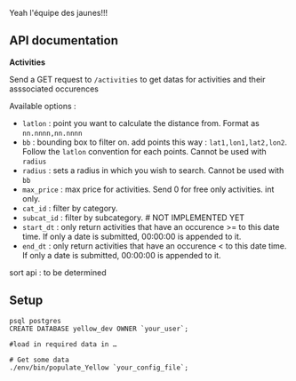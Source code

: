 Yeah l'équipe des jaunes!!!

## API documentation

**Activities**

Send a GET request to `/activities` to get datas for activities and
their asssociated occurences

Available options :

* `latlon` : point you want to calculate the distance from. Format as `nn.nnnn,nn.nnnn`
* `bb` : bounding box to filter on. add points this way : `lat1,lon1,lat2,lon2`.
Follow the `latlon` convention for each points. Cannot be used with `radius`
* `radius` : sets a radius in which you wish to search. Cannot be used with `bb`
* `max_price` : max price for activities. Send 0 for free only activities. int only.
* `cat_id` : filter by category.
* `subcat_id` : filter by subcategory. # NOT IMPLEMENTED YET
* `start_dt` : only return activities that have an occurence >= to this date time.
If only a date is submitted, 00:00:00 is appended to it.
* `end_dt` : only return activities that have an occurence < to this date time.
If only a date is submitted, 00:00:00 is appended to it.

sort api : to be determined


## Setup

    psql postgres
    CREATE DATABASE yellow_dev OWNER `your_user`;
    
    #load in required data in …
    
    # Get some data
    ./env/bin/populate_Yellow `your_config_file`;